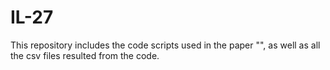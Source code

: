 # IL-27
This repository includes the code scripts used in the paper "", as well as all the csv files resulted from the code. 
